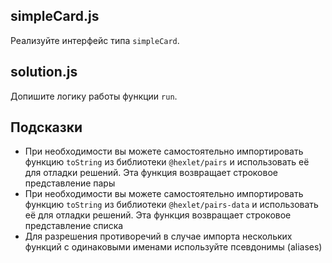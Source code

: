 ## simpleCard.js

Реализуйте интерфейс типа `simpleCard`.

## solution.js

Допишите логику работы функции `run`.

## Подсказки

* При необходимости вы можете самостоятельно импортировать функцию `toString` из библиотеки `@hexlet/pairs` и использовать её для отладки решений. Эта функция возвращает строковое представление пары
* При необходимости вы можете самостоятельно импортировать функцию `toString` из библиотеки `@hexlet/pairs-data` и использовать её для отладки решений. Эта функция возвращает строковое представление списка
* Для разрешения противоречий в случае импорта нескольких функций с одинаковыми именами используйте псевдонимы (aliases)
